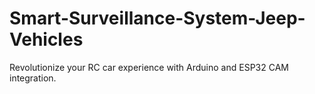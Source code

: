# Smart-Surveillance-System-Jeep-Vehicles
 Revolutionize your RC car experience with Arduino and ESP32 CAM integration. 
